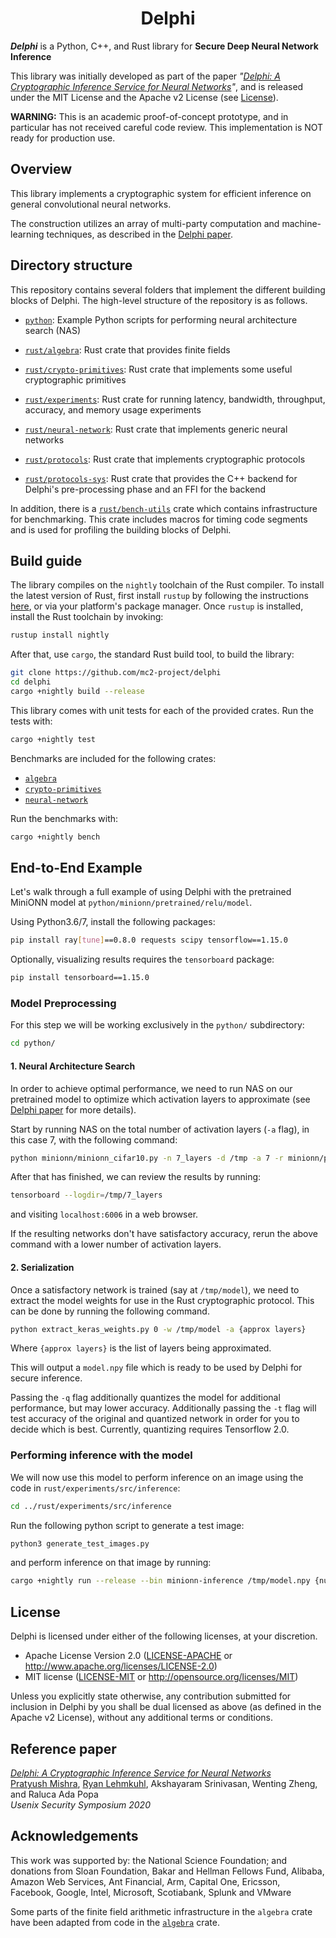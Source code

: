 <h1 align="center">Delphi</h1>

___Delphi___ is a Python, C++, and Rust library for **Secure Deep Neural Network Inference**

This library was initially developed as part of the paper *"[Delphi: A Cryptographic Inference Service for Neural Networks][delphi]"*, and is released under the MIT License and the Apache v2 License (see [License](#license)).

**WARNING:** This is an academic proof-of-concept prototype, and in particular has not received careful code review. This implementation is NOT ready for production use.

## Overview

This library implements a cryptographic system for efficient inference on general convolutional neural networks.

The construction utilizes an array of multi-party computation and machine-learning techniques, as described in the [Delphi paper][delphi].

## Directory structure

This repository contains several folders that implement the different building blocks of Delphi. The high-level structure of the repository is as follows.
* [`python`](python): Example Python scripts for performing neural architecture search (NAS)

* [`rust/algebra`](rust/algebra): Rust crate that provides finite fields

* [`rust/crypto-primitives`](rust/crypto-primitives): Rust crate that implements some useful cryptographic primitives

* [`rust/experiments`](rust/experiments): Rust crate for running latency, bandwidth, throughput, accuracy, and memory usage experiments

* [`rust/neural-network`](rust/neural-network): Rust crate that implements generic neural networks

* [`rust/protocols`](rust/protocols): Rust crate that implements cryptographic protocols

* [`rust/protocols-sys`](rust/crypto-primitives): Rust crate that provides the C++ backend for Delphi's pre-processing phase and an FFI for the backend

In addition, there is a  [`rust/bench-utils`](rust/bench-utils) crate which contains infrastructure for benchmarking. This crate includes macros for timing code segments and is used for profiling the building blocks of Delphi.


## Build guide

The library compiles on the `nightly` toolchain of the Rust compiler. To install the latest version of Rust, first install `rustup` by following the instructions [here](https://rustup.rs/), or via your platform's package manager. Once `rustup` is installed, install the Rust toolchain by invoking:
```bash
rustup install nightly
```

After that, use `cargo`, the standard Rust build tool, to build the library:
```bash
git clone https://github.com/mc2-project/delphi
cd delphi
cargo +nightly build --release
```

This library comes with unit tests for each of the provided crates. Run the tests with:
```bash
cargo +nightly test
``` 
Benchmarks are included for the following crates:
- [`algebra`](algebra)
- [`crypto-primitives`](algebra)
- [`neural-network`](algebra)

Run the benchmarks with:
```bash
cargo +nightly bench
```

## End-to-End Example 
Let's walk through a full example of using Delphi with the pretrained MiniONN model at `python/minionn/pretrained/relu/model`.

Using Python3.6/7, install the following packages:
```bash
pip install ray[tune]==0.8.0 requests scipy tensorflow==1.15.0 
```
Optionally, visualizing results requires the `tensorboard` package:
```bash
pip install tensorboard==1.15.0
```
### Model Preprocessing
For this step we will be working exclusively in the `python/` subdirectory:
```bash
cd python/
```
#### 1. Neural Architecture Search
In order to achieve optimal performance, we need to run NAS on our pretrained model to optimize which activation layers to approximate (see [Delphi paper][delphi] for more details).

Start by running NAS on the total number of activation layers (`-a` flag), in this case 7, with the following command: 
```bash
python minionn/minionn_cifar10.py -n 7_layers -d /tmp -a 7 -r minionn/pretrained/relu/model 
```
After that has finished, we can review the results by running:
```bash
tensorboard --logdir=/tmp/7_layers
```
and visiting `localhost:6006` in a web browser.

 If the resulting networks don't have satisfactory accuracy, rerun the above command with a lower number of activation layers.

#### 2. Serialization

Once a satisfactory network is trained (say at `/tmp/model`), we need to extract the model weights for use in the Rust cryptographic protocol. This can be done by running the following command.
```bash
python extract_keras_weights.py 0 -w /tmp/model -a {approx layers}
```
Where `{approx layers}` is the list of layers being approximated. 

This will output a `model.npy` file which is ready to be used by Delphi for secure inference.

Passing the `-q` flag additionally quantizes the model for additional performance, but may lower accuracy. Additionally passing the `-t` flag will test accuracy of the original and quantized network in order for you to decide which is best. Currently, quantizing requires Tensorflow 2.0.

### Performing inference with the model
We will now use this model to perform inference on an image using the code in `rust/experiments/src/inference`:
```bash
cd ../rust/experiments/src/inference
```
Run the following python script to generate a test image:
```bash
python3 generate_test_images.py
```
and perform inference on that image by running:
```bash
cargo +nightly run --release --bin minionn-inference /tmp/model.npy {num of approx layers}
```

## License

Delphi is licensed under either of the following licenses, at your discretion.

 * Apache License Version 2.0 ([LICENSE-APACHE](LICENSE-APACHE) or http://www.apache.org/licenses/LICENSE-2.0)
 * MIT license ([LICENSE-MIT](LICENSE-MIT) or http://opensource.org/licenses/MIT)

Unless you explicitly state otherwise, any contribution submitted for inclusion in Delphi by you shall be dual licensed as above (as defined in the Apache v2 License), without any additional terms or conditions.

[delphi]: https://www.usenix.org/system/files/sec20spring_mishra_prepub.pdf

## Reference paper

[_Delphi: A Cryptographic Inference Service for Neural Networks_][delphi]    
[Pratyush Mishra](https://www.github.com/pratyush), [Ryan Lehmkuhl](https://www.github.com/ryanleh), Akshayaram Srinivasan, Wenting Zheng, and  Raluca Ada Popa    
*Usenix Security Symposium 2020*

## Acknowledgements

This work was supported by:
the National Science Foundation;
and donations from Sloan Foundation, Bakar and Hellman Fellows Fund, Alibaba, Amazon Web Services, Ant Financial, Arm, Capital One, Ericsson, Facebook, Google, Intel, Microsoft, Scotiabank, Splunk and VMware

Some parts of the finite field arithmetic infrastructure in the `algebra` crate have been adapted from code in the [`algebra`](https://github.com/scipr-lab/zexe) crate.
